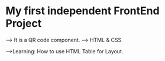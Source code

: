 # My first independent FrontEnd Project
--> It is a QR code component.
--> HTML & CSS

-->Learning: How to use HTML Table for Layout.